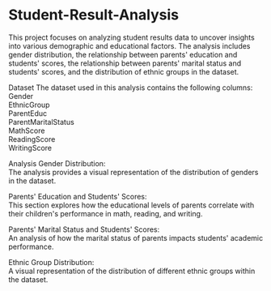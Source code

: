 # Student-Result-Analysis
This project focuses on analyzing student results data to uncover insights into various demographic and educational factors. The analysis includes gender distribution, the relationship between parents' education and students' scores, the relationship between parents' marital status and students' scores, and the distribution of ethnic groups in the dataset.

Dataset The dataset used in this analysis contains the following columns:  
Gender<br>
EthnicGroup<br>
ParentEduc<br>
ParentMaritalStatus<br> 
MathScore<br>
ReadingScore<br>
WritingScore<br>

Analysis
Gender Distribution:<br>
The analysis provides a visual representation of the distribution of genders in the dataset.

Parents' Education and Students' Scores:<br>
This section explores how the educational levels of parents correlate with their children's performance in math, reading, and writing.

Parents' Marital Status and Students' Scores:<br>
An analysis of how the marital status of parents impacts students' academic performance.

Ethnic Group Distribution:<br>
A visual representation of the distribution of different ethnic groups within the dataset.
